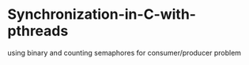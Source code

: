 Synchronization-in-C-with-pthreads
==================================

using binary and counting semaphores for consumer/producer problem
